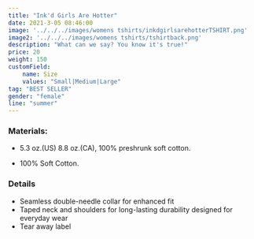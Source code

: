 ```yaml
---
title: "Ink'd Girls Are Hotter"
date: 2021-3-05 08:46:00
image: '../../../images/womens tshirts/inkdgirlsarehotterTSHIRT.png'
image2: '../../../images/womens tshirts/tshirtback.png'
description: "What can we say? You know it's true!"
price: 20
weight: 150
customField:
    name: Size
    values: "Small|Medium|Large"
tag: "BEST SELLER"
gender: "female"
line: "summer"
---
```


### Materials:  

- 5.3 oz.(US) 8.8 oz.(CA), 100% preshrunk soft cotton.

- 100% Soft Cotton.

### Details 

- Seamless double-needle collar for enhanced fit
- Taped neck and shoulders for long-lasting durability designed for everyday wear
- Tear away label